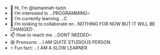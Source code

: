 - 👋 Hi, I’m @tamannah-tazin
- 👀 I’m interested in ...PROGRAMMING~
- 🌱 I’m currently learning ...C
- 💞️ I’m looking to collaborate on ..NOTHING FOR NOW BUT IT WILL BE CHANGED .
- 📫 How to reach me ...DONT NEEDED~
- 😄 Pronouns: ...I AM QUITE STUDIOUS PERSON.
- ⚡ Fun fact: ...I AM A SLOW LEARNER

<!---
tamannah-tazin/tamannah-tazin is a ✨ special ✨ repository because its `README.md` (this file) appears on your GitHub profile.
You can click the Preview link to take a look at your changes.
--->
